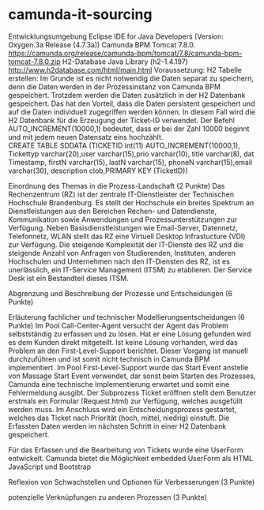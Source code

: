 # camunda-it-sourcing
Entwicklungsumgebung
Eclipse IDE for Java Developers (Version: Oxygen.3a Release (4.7.3a))
Camunda BPM Tomcat 7.8.0.
https://camunda.org/release/camunda-bpm/tomcat/7.8/camunda-bpm-tomcat-7.8.0.zip
H2-Database Java Library (h2-1.4.197) 
http://www.h2database.com/html/main.html
Voraussetzung:
H2 Tabelle erstellen:
Im Grunde ist es nicht notwendig die Daten separat zu speichern, denn die Daten werden in der Prozessinstanz von Camunda BPM gespeichert. Trotzdem werden die Daten zusätzlich in der H2 Datenbank gespeichert. Das hat den Vorteil, dass die Daten persistent gespeichert und auf die Daten individuell zugegriffen werden können. In diesem Fall wird die H2 Datenbank für die Erzeugung der Ticket-ID verwendet. Der Befehl AUTO_INCREMENT(10000,1) bedeutet, dass er bei der Zahl 10000 beginnt und mit jedem neuen Datensatz eins hochzählt.   
CREATE TABLE SDDATA (TICKETID int(11) AUTO_INCREMENT(10000,1), Tickettyp varchar(20),user varchar(15),prio varchar(10), title varchar(8), dat Timestamp, firstN varchar(15), lastN varchar(15), phoneN varchar(15),email varchar(30), description clob,PRIMARY KEY (TicketID))


Einordnung des Themas in die Prozess-Landschaft (2 Punkte) 
Das Rechenzentrum (RZ) ist der zentrale IT-Dienstleister der Technischen Hochschule Brandenburg. Es stellt der Hochschule ein breites Spektrum an Dienstleistungen aus den Bereichen Rechen- und Datendienste, Kommunikation sowie Anwendungen und Prozessunterstützungen zur Verfügung. Neben Basisdienstleistungen wie Email-Server, Datennetz, Telefonnetz, WLAN stellt das RZ eine Virtuell Desktop Infrastucture (VDI) zur Verfügung. Die steigende Komplexität der IT-Dienste des RZ und die steigende Anzahl von Anfragen von Studierenden, Instituten, anderen Hochschulen und Unternehmen nach den IT-Diensten des RZ, ist es unerlässlich, ein IT-Service Management (ITSM) zu etablieren. Der Service Desk ist ein Bestandteil dieses ITSM.

Abgrenzung und Beschreibung der Prozesse und Entscheidungen (6 Punkte)

Erläuterung fachlicher und technischer Modellierungsentscheidungen (6 Punkte)
Im Pool Call-Center-Agent versucht der Agent das Problem selbstständig zu erfassen und zu lösen. Hat er eine Lösung gefunden wird es dem Kunden direkt mitgeteilt. Ist keine Lösung vorhanden, wird das Problem an den First-Level-Support berichtet. Dieser Vorgang ist manuell durchzuführen und ist somit nicht technisch in Camunda BPM implementiert.
Im Pool First-Level-Support wurde das Start Event anstelle von Massage Start Event verwendet, dar sonst beim Starten des Prozesses, Camunda eine technische Implementierung erwartet und somit eine Fehlermeldung ausgibt. Der Subprozess Ticket eröffnen stellt dem Benutzer erstmals ein Formular (Request.html) zur Verfügung, welches ausgefüllt werden muss. Im Anschluss wird ein Entscheidungsprozess gestartet, welches das Ticket nach Priorität (hoch, mittel, niedrig) einstuft. Die Erfassten Daten werden im nächsten Schritt in einer H2 Datenbank gespeichert. 

 
Für das Erfassen und die Bearbeitung von Tickets wurde eine UserForm entwickelt. Camunda bietet die Möglichkeit embedded UserForm als HTML JavaScript und Bootstrap

Reflexion von Schwachstellen und Optionen für Verbesserungen (3 Punkte)

potenzielle Verknüpfungen zu anderen Prozessen (3 Punkte)
